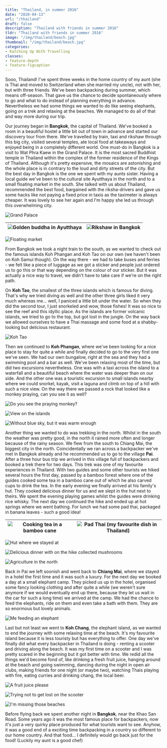 ```yaml
---
title: "Thailand, in summer 2016"
date: "2020-04-13"
url: "/thailand"
draft: false
description: "Thailand with friends in summer 2016"
tldr: "Thailand with friends in summer 2016"
image: "/img/thailand/beach.jpg"
thumbnail: "/img/thailand/beach.jpg"
categories:
- Katching Up With Travelling
classes: 
- feature-depth
- feature-figcaption
---
```

Sooo, Thailand! I've spent three weeks in the home country of my aunt (she is Thai and moved to Switzerland when she married my uncle), not with her, but with three friends. We've been backpacking during summer, which means off-season. That gave us the chance to decide spontaneously where to go and what to do instead of planning everything in advance. Nevertheless we had some things we wanted to do like seeing elephants, going on a trek and relaxing at the beaches. We managed to do all of that and way more during our trip.

<!--more-->

Our journey began in **Bangkok**, the capital of Thailand. We've booked a room in a beautiful hostel a little bit out of town in advance and started our discovery tour from there. We've travelled by train, taxi and rikshaw through this big city, visited several temples, ate local food at takeaways and enjoyed being in a completely different world. One must-do in Bangkok is a visit to Wat Phra Kaew in the Grand Palace. It is the most sacred Buddhist temple in Thailand within the complex of the former residence of the Kings of Thailand. Although it's pretty expensive, the mosaics are astonishing and the whole place is in contrary to the loud and dirty streets of the city. But the best day in Bangkok is the one we spent with my aunts sister. Having a local guide we've been to the cultural site Ayutthaya in the north and to a small floating market in the south. She talked with us about Thailand, recommended the best food, bargained with the riksha-drivers and gave us some hacks like not paying a fixed price in taxis as the taximeter is always cheaper. It was lovely to see her again and I'm happy she led us through this overwhelming city.

![Grand Palace](/img/thailand/kingspalace.jpg)

|![Golden buddha in Ayutthaya](/img/thailand/buddha.jpg)|![Rikshaw in Bangkok](/img/thailand/riksha.jpg)|
|---|---|

![Floating market](/img/thailand/floatingmarket.jpg)


From Bangkok we took a night train to the south, as we wanted to check out the famous islands Koh Phangan and Koh Tao on our own (we haven't been on Koh Samui though). On the way there - we had to take buses and ferries - we felt like a piece of luggage as we got a sticker and people just ordered us to go this or that way depending on the colour of our sticker. But it was actually a nice way to travel, we didn't have to take care if we're on the right path. 

On **Koh Tao**, the smallest of the three islands which is famous for diving. That's why we tried diving as well and the other three girls liked it very much whereas me... well, I paniced a little bit under the water. So when they did the second tour, I just snorkeled and wow, those fishes! It was so nice to see the reef and this idyllic place. As the islands are former volcanic islands, we tried to go to the top, but got lost in the jungle. On the way back we allowed ourselves to have a Thai massage and some food at a shabby-looking but delicious restaurant.

![Koh Tao](/img/thailand/tao.jpg)

Then we continued to **Koh Phangan**, where we've been looking for a nice place to stay for quite a while and finally decided to go to the very first one we've seen. We had our own bungalow, right at the sea and they had a swimming pool and a bar as well. We've been relaxing most of the time, but did two excursions nevertheless. One was with a taxi across the island to a waterfall and a beautiful beach where the water was deeper than on our side. And the other one was a touristic excursion to small islands nearby where we could snorkel, kayak, visit a laguna and climb on top of a hill with such a nice view. On the way there we passed a rock that looked like a monkey praying, can you see it as well?

![Do you see the praying monkey?](/img/thailand/buddhaisland.jpg)

![View on the islands](/img/thailand/islands.jpg)

![Without blue sky, but it was warm enough](/img/thailand/beach.jpg)

Another thing we wanted to do was trekking in the north. Whilst in the south the weather was pretty good, in the north it rained more often and longer because of the rainy season. We flew from the south to Chiang Mai, the biggest city in the north. Coincidentally we ran across a backpacker we've met in Bangkok already and he recommended us to go to the village **Pai**. After a three hour bus trip we arrived in this village full of backpackers and booked a trek there for two days. This trek was one of my favourite experiences in Thailand. With two guides and some other tourists we hiked several hours the first day, passed by a bamboo forest where one of the guides cooked some tea in a bamboo cane out of which he also carved cups to drink the tea. In the early evening we finally arrived at his family's hut. They cooked delicious dinner for us and we slept in the hut next to theirs. We spent the evening playing games whilst the guides were drinking rice whisky. The next day we continued the hike and ended up at hot springs where we went bathing. For lunch we had some pad thai, packaged in banana leaves - such a good idea! 

|![Cooking tea in a bamboo cane](/img/thailand/bamboo.jpg)|![Pad Thai (my favourite dish in Thailand)](/img/thailand/padthai.jpg)|
|---|---|

![Hut where we stayed at](/img/thailand/hut.jpg)

![Delicious dinner with on the hike collected mushrooms](/img/thailand/food.jpg)

![Agriculture in the north](/img/thailand/field.jpg)

Back in Pai we left soonish and went back to **Chiang Mai**, where we stayed in a hotel the first time and it was such a luxury. For the next day we booked a day at a small elephant camp. They picked us up in the hotel, organised some fancy looking clothing and after quite a while (we weren't sure anymore if we would eventually end up there, because they let us wait in the car for such a long time) we arrived at the camp. We had the chance to feed the elephants, ride on them and even take a bath with them. They are so enormous but lovely animals.

![Me feeding an elephant](/img/thailand/elephant.jpg)

Last but not least we went to **Koh Chang**, the elephant island, as we wanted to end the journey with some relaxing time at the beach. It's my favourite island because it is less touristy but has everything to offer. One day we've finally did what every backpacker in Thailand is doing - renting a scooter and driving along the beach. It was my first time on a scooter and I was pretty scared in the beginning but it got better with time. We redid all the things we'd become fond of, like drinking a fresh fruit juice, hanging around at the beach and going swimming, dancing during the night in open air clubs, making friends for one night (or maybe two), watching Thais playing with fire, eating curries and drinking chang, the local beer.

![A fruit juice please](/img/thailand/fruits.jpg)

![Trying not to get lost on the scooter](/img/thailand/roller.jpg)

![I'm missing those beaches](/img/thailand/beach2.jpg)

Before flying back we spent another night in **Bangkok**, near the Khao San Road. Some years ago it was the most famous place for backpackers, now it's just a very quirky place produced for what tourists want to see. Anyhow, it was a good end of a exciting time backpacking in a country so different to our home country. And that food... I definitely would go back just for the food! (Luckily my aunt is a good chef)
